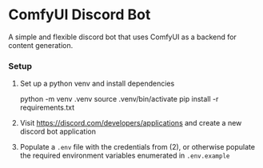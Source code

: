 # ComfyUI Discord Bot

A simple and flexible discord bot that uses ComfyUI as a backend for content generation.

### Setup

1. Set up a python venv and install dependencies

    python -m venv .venv
    source .venv/bin/activate
    pip install -r requirements.txt

2. Visit https://discord.com/developers/applications and create a new discord bot application

3. Populate a `.env` file with the credentials from (2), or otherwise populate the required environment variables enumerated in `.env.example`